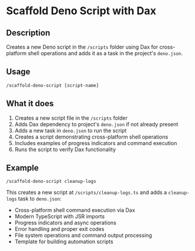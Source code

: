 # Scaffold Deno Script with Dax

## Description

Creates a new Deno script in the `/scripts` folder using Dax for cross-platform shell operations and adds it as a task in the project's `deno.json`.

## Usage

```
/scaffold-deno-script [script-name]
```

## What it does

1. Creates a new script file in the `/scripts` folder
2. Adds Dax dependency to project's `deno.json` if not already present
3. Adds a new task in `deno.json` to run the script
4. Creates a script demonstrating cross-platform shell operations
5. Includes examples of progress indicators and command execution
6. Runs the script to verify Dax functionality

## Example

```
/scaffold-deno-script cleanup-logs
```

This creates a new script at `/scripts/cleanup-logs.ts` and adds a `cleanup-logs` task to `deno.json`:

- Cross-platform shell command execution via Dax
- Modern TypeScript with JSR imports
- Progress indicators and async operations
- Error handling and proper exit codes
- File system operations and command output processing
- Template for building automation scripts
